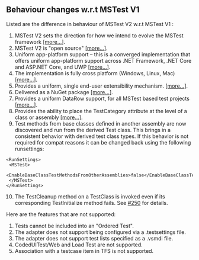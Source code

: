 ## Behaviour changes w.r.t MSTest V1

Listed are the difference in behaviour of MSTest V2 w.r.t MSTest V1 :
1.	MSTest V2 sets the direction for how we intend to evolve the MSTest framework [[more...]](https://blogs.msdn.microsoft.com/devops/2016/06/17/taking-the-mstest-framework-forward-with-mstest-v2/).
2.	MSTest V2 is "open source" [[more...]](https://blogs.msdn.microsoft.com/devops/2017/04/05/mstest-v2-is-open-source/).
3.	Uniform app-platform support – this is a converged implementation that offers uniform app-platform support across .NET Framework, .NET Core and ASP.NET Core, and UWP [[more...]](https://blogs.msdn.microsoft.com/devops/2016/09/01/announcing-mstest-v2-framework-support-for-net-core-1-0-rtm/).
4.	The implementation is fully cross platform (Windows, Linux, Mac) [[more...]](https://blogs.msdn.microsoft.com/devops/2017/04/05/mstest-v2-is-open-source/).
5. Provides a uniform, single end-user extensibility mechanism. [[more...]](https://blogs.msdn.microsoft.com/devops/2017/07/18/extending-mstest-v2/).
6. Delivered as a NuGet package [[more...]](https://www.nuget.org/packages/MSTest.TestFramework/).
7.	Provides a uniform DataRow support, for all MSTest based test projects [[more...]](https://blogs.msdn.microsoft.com/devops/2017/02/25/mstest-v2-now-and-ahead/).
8.	Provides the ability to place the TestCategory attribute at the level of a class or assembly [[more...]](https://blogs.msdn.microsoft.com/devops/2017/02/25/mstest-v2-now-and-ahead/).
9. Test methods from base classes defined in another assembly are now discovered and run from the derived Test class. This brings in a consistent behavior with derived test class types. If this behavior is not required for compat reasons it can be changed back using the following runsettings:
 ```
 <RunSettings>    
  <MSTest> 
    <EnableBaseClassTestMethodsFromOtherAssemblies>false</EnableBaseClassTestMethodsFromOtherAssemblies> 
  </MSTest> 
</RunSettings>
```
10. The TestCleanup method on a TestClass is invoked even if its corresponding TestInitialize method fails. See [#250](https://github.com/Microsoft/testfx/issues/250) for details.

Here are the features that are not supported:
1.	Tests cannot be included into an "Ordered Test".
2.	The adapter does not support being configured via a .testsettings file.
3.	The adapter does not support test lists specified as a .vsmdi file.
4.	CodedUITest/Web and Load Test are not supported.
5.	Association with a testcase item in TFS is not supported.

